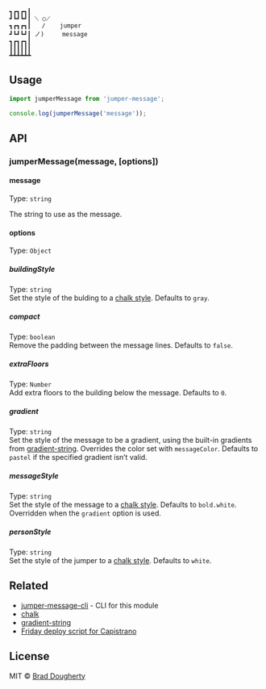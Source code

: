 ```
┓┏┓┏┓┃
┛┗┛┗┛┃ ⟍ ○⟋
┓┏┓┏┓┃   ∕    jumper
┛┗┛┗┛┃ ノ)     message
┓┏┓┏┓┃
┃┃┃┃┃┃
┻┻┻┻┻┻
```

## Usage

```js
import jumperMessage from 'jumper-message';

console.log(jumperMessage('message'));
```

## API

### jumperMessage(message, [options])

#### message
Type: `string`

The string to use as the message.

#### options
Type: `Object`

##### buildingStyle
Type: `string`<br>
Set the style of the bulding to a [chalk style](https://github.com/chalk/chalk#styles). Defaults to `gray`.

##### compact
Type: `boolean`<br>
Remove the padding between the message lines. Defaults to `false`.

##### extraFloors
Type: `Number`<br>
Add extra floors to the building below the message. Defaults to `0`.

##### gradient
Type: `string`<br>
Set the style of the message to be a gradient, using the built-in gradients from [gradient-string](https://github.com/bokub/gradient-string#available-built-in-gradients). Overrides the color set with `messageColor`. Defaults to `pastel` if the specified gradient isn’t valid.

##### messageStyle
Type: `string`<br>
Set the style of the message to a [chalk style](https://github.com/chalk/chalk#styles). Defaults to `bold.white`. Overridden when the `gradient` option is used.

##### personStyle
Type: `string`<br>
Set the style of the jumper to a [chalk style](https://github.com/chalk/chalk#styles). Defaults to `white`.

## Related

* [jumper-message-cli](https://github.com/bdougherty/jumper-message-cli) - CLI for this module
* [chalk](https://github.com/chalk/chalk)
* [gradient-string](https://github.com/bokub/gradient-string)
* [Friday deploy script for Capistrano](https://gist.github.com/exAspArk/4f18795bc89b6e2666ee)

## License

MIT © [Brad Dougherty](https://brad.is)
